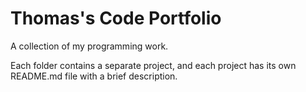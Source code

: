 # Thomas's Code Portfolio
A collection of my programming work.

Each folder contains a separate project, and each project has its own README.md file with a brief description.

